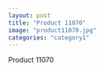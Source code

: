 ```yaml
---
layout: post
title: "Product 11070"
image: "product11070.jpg"
categories: "category1"
---
```

Product 11070

